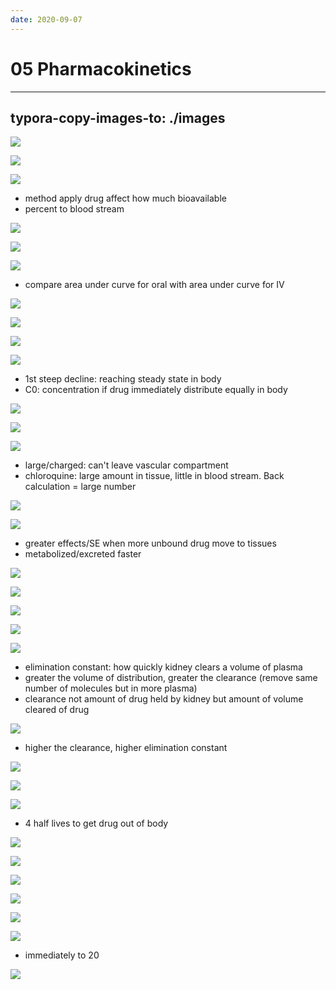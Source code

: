 ```yaml
---
date: 2020-09-07
---
```


# 05 Pharmacokinetics
---

## typora-copy-images-to: ./images

![](https://photos.thisispiggy.com/file/wikiFiles/2AFCE7D2-5AE0-4C1A-B417-38D0B7962118.jpg)

![](https://photos.thisispiggy.com/file/wikiFiles/5DC18062-0773-4907-81A9-AB563D52D8B0.jpg)

![](https://photos.thisispiggy.com/file/wikiFiles/AEF25866-8605-45F4-A95D-5D268C1DDD19.jpg)

- method apply drug affect how much bioavailable
- percent to blood stream

![](https://photos.thisispiggy.com/file/wikiFiles/7BEFF107-4436-45F6-A403-826871EB0041.jpg)

![](https://photos.thisispiggy.com/file/wikiFiles/99FD5CCA-DA70-46DC-9947-231D14E7FEA2.jpg)

![](https://photos.thisispiggy.com/file/wikiFiles/EC9F4142-5E29-4274-B887-94D76B192072.jpg)

- compare area under curve for oral with area under curve for IV

![](https://photos.thisispiggy.com/file/wikiFiles/6BB82707-FBB3-4DCD-8EFF-54B011C39A03.jpg)

![](https://photos.thisispiggy.com/file/wikiFiles/BC4E0BF3-2BCB-43F4-8921-C147E3C797CD.jpg)

![](https://photos.thisispiggy.com/file/wikiFiles/8A420938-2F82-4ECE-9782-7EA8CAF0A28A.jpg)

![](https://photos.thisispiggy.com/file/wikiFiles/B87CBF06-A15E-4B32-9956-626346AD633E.jpg)

- 1st steep decline: reaching steady state in body
- C0: concentration if drug immediately distribute equally in body

![](https://photos.thisispiggy.com/file/wikiFiles/9FDC4932-382E-4E6B-BA39-57F198BFB4A4.jpg)

![](https://photos.thisispiggy.com/file/wikiFiles/38799752-9035-4DFB-AD66-C086A912D9DD.jpg)

![](https://photos.thisispiggy.com/file/wikiFiles/04A9770A-0F3F-48B6-80B5-555D67862A63.jpg)

- large/charged: can't leave vascular compartment
- chloroquine: large amount in tissue, little in blood stream. Back calculation = large number

![](https://photos.thisispiggy.com/file/wikiFiles/F927ECD2-E3DC-4B07-A833-433F6C784E52.jpg)

![](https://photos.thisispiggy.com/file/wikiFiles/967D83ED-5E0F-49D1-9561-D234C1D5894F.jpg)

- greater effects/SE when more unbound drug move to tissues
- metabolized/excreted faster

![](https://photos.thisispiggy.com/file/wikiFiles/508C6D93-5732-4B9B-993A-8923FDC62E5C.jpg)

![](https://photos.thisispiggy.com/file/wikiFiles/EDC335CA-6E6B-4977-9E99-2D6DFFDB42F8.jpg)

![](https://photos.thisispiggy.com/file/wikiFiles/2FF4D09F-4F6D-44FD-B335-A4E11963C9C4.jpg)

![](https://photos.thisispiggy.com/file/wikiFiles/2538BD17-0D77-400D-9EF2-2B2B4A56744D.jpg)

![](https://photos.thisispiggy.com/file/wikiFiles/EDA2CF89-9062-4AD1-9728-9C9DD82404B5.jpg)

- elimination constant: how quickly kidney clears a volume of plasma
- greater the volume of distribution, greater the clearance (remove same number of molecules but in more plasma)
- clearance not amount of drug held by kidney but amount of volume cleared of drug

![](https://photos.thisispiggy.com/file/wikiFiles/D7FB27C3-37A1-4980-B1EC-984940A72D65.jpg)

- higher the clearance, higher elimination constant

![](https://photos.thisispiggy.com/file/wikiFiles/D8B31CC3-FF04-4EAA-845A-9741DF52AD70.jpg)

![](https://photos.thisispiggy.com/file/wikiFiles/8B9579BA-09B4-4A12-B7A6-CBA28D396F5F.jpg)

![](https://photos.thisispiggy.com/file/wikiFiles/76112351-4BF0-47EA-B507-6D913663D1E9.jpg)

- 4 half lives to get drug out of body

![](https://photos.thisispiggy.com/file/wikiFiles/EDBF39AF-2B3A-472D-9A23-06A767860716.jpg)

![](https://photos.thisispiggy.com/file/wikiFiles/C229501C-BCEC-4FB3-99B2-F24DF5DD26EE.jpg)

![](https://photos.thisispiggy.com/file/wikiFiles/CDFB2D3C-2445-4EC1-8C92-B2BD38082040.jpg)

![](https://photos.thisispiggy.com/file/wikiFiles/36B997C5-113B-4403-8010-05D0CDC49AB5.jpg)

![](https://photos.thisispiggy.com/file/wikiFiles/F49353ED-29E0-408C-B497-16F3EF58633A.jpg)

![](https://photos.thisispiggy.com/file/wikiFiles/67472F38-61A5-47D6-863B-6AA31EF43D0A.jpg)

- immediately to 20

![](https://photos.thisispiggy.com/file/wikiFiles/99D3D3FB-5F63-4D2D-B4A7-A05227EAD627.jpg)
